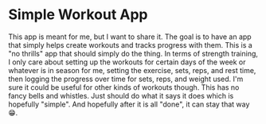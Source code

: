 # Simple Workout App

This app is meant for me, but I want to share it. The goal is to have an app that simply helps create workouts and tracks progress with them. This is a "no thrills" app that should simply do the thing. In terms of strength training, I only care about setting up the workouts for certain days of the week or whatever is in season for me, setting the exercise, sets, reps, and rest time, then logging the progress over time for sets, reps, and weight used. I'm sure it could be useful for other kinds of workouts though. This has no fancy bells and whistles. Just should do what it says it does which is hopefully "simple". And hopefully after it is all "done", it can stay that way 😁. 
